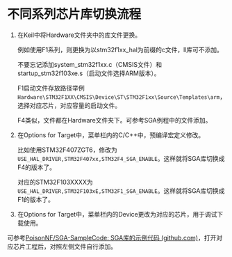 # 不同系列芯片库切换流程

1. 在Keil中将Hardware文件夹中的库文件更换。

    例如使用F1系列，则更换为以stm32f1xx_hal为前缀的c文件，ll库可不添加。
    
    不要忘记添加system_stm32f1xx.c（CMSIS文件）和startup_stm32f103xe.s（启动文件选择ARM版本）。
    
    F1启动文件存放路径举例`Hardware\STM32F1XX\CMSIS\Device\ST\STM32F1xx\Source\Templates\arm`，选择对应芯片，对应容量的启动文件。
    
    F4类似，文件都在Hardware文件夹下。可参考SGA例程中的文件添加。
2. 在Options for Target中，菜单栏内的C/C++中，预编译宏定义修改。

    比如使用STM32F407ZGT6，修改为`USE_HAL_DRIVER,STM32F407xx,STM32F4_SGA_ENABLE`。这样就将SGA库切换成F4的版本了。
    
    对应的STM32F103XXXX为`USE_HAL_DRIVER,STM32F103xE,STM32F1_SGA_ENABLE`。这样就将SGA库切换成F1的版本了。
3. 在Options for Target中，菜单栏内的Device更改为对应的芯片，用于调试下载使用。

可参考[PoisonNF/SGA-SampleCode: SGA库的示例代码 (github.com)](https://github.com/PoisonNF/SGA-SampleCode/tree/main)，打开对应芯片工程后，对照左侧文件自行添加。

